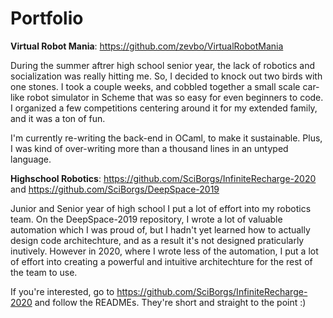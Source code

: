 # Portfolio

**Virtual Robot Mania**: https://github.com/zevbo/VirtualRobotMania

During the summer aftrer high school senior year, the lack of robotics and socialization was really hitting me. So, I decided to knock out two birds with one stones. I took a couple weeks, and cobbled together a small scale car-like robot simulator in Scheme that was so easy for even beginners to code. I organized a few competitions centering around it for my extended family, and it was a ton of fun.

I'm currently re-writing the back-end in OCaml, to make it sustainable. Plus, I was kind of over-writing more than a thousand lines in an untyped language.

**Highschool Robotics**: https://github.com/SciBorgs/InfiniteRecharge-2020 and https://github.com/SciBorgs/DeepSpace-2019

Junior and Senior year of high school I put a lot of effort into my robotics team. On the DeepSpace-2019 repository, I wrote a lot of valuable automation which I was proud of, but I hadn't yet learned how to actually design code architechture, and as a result it's not designed praticularly inutively. However in 2020, where I wrote less of the automation, I put a lot of effort into creating a powerful and intuitive architechture for the rest of the team to use. 

If you're interested, go to https://github.com/SciBorgs/InfiniteRecharge-2020 and follow the READMEs. They're short and straight to the point :)
